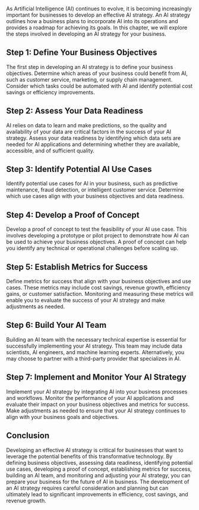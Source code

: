 
As Artificial Intelligence (AI) continues to evolve, it is becoming increasingly important for businesses to develop an effective AI strategy. An AI strategy outlines how a business plans to incorporate AI into its operations and provides a roadmap for achieving its goals. In this chapter, we will explore the steps involved in developing an AI strategy for your business.

Step 1: Define Your Business Objectives
---------------------------------------

The first step in developing an AI strategy is to define your business objectives. Determine which areas of your business could benefit from AI, such as customer service, marketing, or supply chain management. Consider which tasks could be automated with AI and identify potential cost savings or efficiency improvements.

Step 2: Assess Your Data Readiness
----------------------------------

AI relies on data to learn and make predictions, so the quality and availability of your data are critical factors in the success of your AI strategy. Assess your data readiness by identifying which data sets are needed for AI applications and determining whether they are available, accessible, and of sufficient quality.

Step 3: Identify Potential AI Use Cases
---------------------------------------

Identify potential use cases for AI in your business, such as predictive maintenance, fraud detection, or intelligent customer service. Determine which use cases align with your business objectives and data readiness.

Step 4: Develop a Proof of Concept
----------------------------------

Develop a proof of concept to test the feasibility of your AI use case. This involves developing a prototype or pilot project to demonstrate how AI can be used to achieve your business objectives. A proof of concept can help you identify any technical or operational challenges before scaling up.

Step 5: Establish Metrics for Success
-------------------------------------

Define metrics for success that align with your business objectives and use cases. These metrics may include cost savings, revenue growth, efficiency gains, or customer satisfaction. Monitoring and measuring these metrics will enable you to evaluate the success of your AI strategy and make adjustments as needed.

Step 6: Build Your AI Team
--------------------------

Building an AI team with the necessary technical expertise is essential for successfully implementing your AI strategy. This team may include data scientists, AI engineers, and machine learning experts. Alternatively, you may choose to partner with a third-party provider that specializes in AI.

Step 7: Implement and Monitor Your AI Strategy
----------------------------------------------

Implement your AI strategy by integrating AI into your business processes and workflows. Monitor the performance of your AI applications and evaluate their impact on your business objectives and metrics for success. Make adjustments as needed to ensure that your AI strategy continues to align with your business goals and objectives.

Conclusion
----------

Developing an effective AI strategy is critical for businesses that want to leverage the potential benefits of this transformative technology. By defining business objectives, assessing data readiness, identifying potential use cases, developing a proof of concept, establishing metrics for success, building an AI team, and monitoring and adjusting your AI strategy, you can prepare your business for the future of AI in business. The development of an AI strategy requires careful consideration and planning but can ultimately lead to significant improvements in efficiency, cost savings, and revenue growth.
